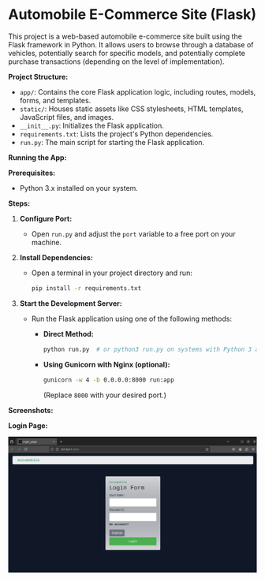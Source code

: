 # Automobile E-Commerce Site (Flask)

This project is a web-based automobile e-commerce site built using the Flask framework in Python. It allows users to browse through a database of vehicles, potentially search for specific models, and potentially complete purchase transactions (depending on the level of implementation).

**Project Structure:**

* `app/`: Contains the core Flask application logic, including routes, models, forms, and templates.
* `static/`: Houses static assets like CSS stylesheets, HTML templates, JavaScript files, and images.
* `__init__.py`: Initializes the Flask application.
* `requirements.txt`: Lists the project's Python dependencies.
* `run.py`: The main script for starting the Flask application.

**Running the App:**

**Prerequisites:**

- Python 3.x installed on your system.

**Steps:**

1. **Configure Port:**
   - Open `run.py` and adjust the `port` variable to a free port on your machine.

2. **Install Dependencies:**
   - Open a terminal in your project directory and run:

     ```bash
     pip install -r requirements.txt
     ```

3. **Start the Development Server:**
   - Run the Flask application using one of the following methods:

     - **Direct Method:**

       ```bash
       python run.py  # or python3 run.py on systems with Python 3 as default
       ```

     - **Using Gunicorn with Nginx (optional):**

       ```bash
       gunicorn -w 4 -b 0.0.0.0:8000 run:app
       ```
       (Replace `8000` with your desired port.)

**Screenshots:**

**Login Page:**

![Screenshot 1](screenshots/login_page.png)

